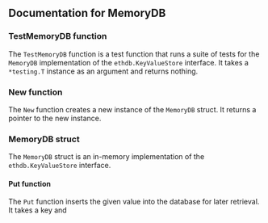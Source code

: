 ## Documentation for MemoryDB

### TestMemoryDB function

The `TestMemoryDB` function is a test function that runs a suite of tests for the `MemoryDB` implementation of the `ethdb.KeyValueStore` interface. It takes a `*testing.T` instance as an argument and returns nothing.

### New function

The `New` function creates a new instance of the `MemoryDB` struct. It returns a pointer to the new instance.

### MemoryDB struct

The `MemoryDB` struct is an in-memory implementation of the `ethdb.KeyValueStore` interface.

#### Put function

The `Put` function inserts the given value into the database for later retrieval. It takes a key and